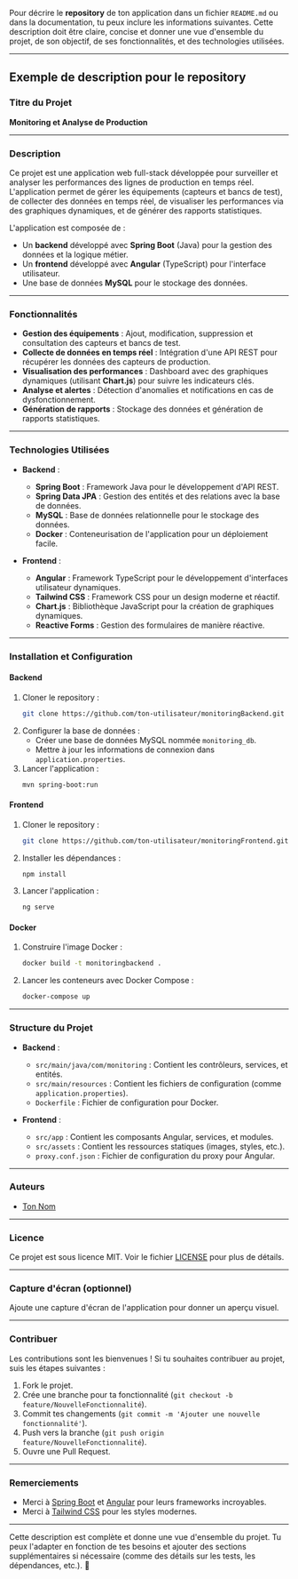Pour décrire le **repository** de ton application dans un fichier `README.md` ou dans la documentation, tu peux inclure les informations suivantes. Cette description doit être claire, concise et donner une vue d'ensemble du projet, de son objectif, de ses fonctionnalités, et des technologies utilisées.

---

## **Exemple de description pour le repository**

### **Titre du Projet**
**Monitoring et Analyse de Production**

---

### **Description**
Ce projet est une application web full-stack développée pour surveiller et analyser les performances des lignes de production en temps réel. L'application permet de gérer les équipements (capteurs et bancs de test), de collecter des données en temps réel, de visualiser les performances via des graphiques dynamiques, et de générer des rapports statistiques.

L'application est composée de :
- Un **backend** développé avec **Spring Boot** (Java) pour la gestion des données et la logique métier.
- Un **frontend** développé avec **Angular** (TypeScript) pour l'interface utilisateur.
- Une base de données **MySQL** pour le stockage des données.

---

### **Fonctionnalités**
- **Gestion des équipements** : Ajout, modification, suppression et consultation des capteurs et bancs de test.
- **Collecte de données en temps réel** : Intégration d'une API REST pour récupérer les données des capteurs de production.
- **Visualisation des performances** : Dashboard avec des graphiques dynamiques (utilisant **Chart.js**) pour suivre les indicateurs clés.
- **Analyse et alertes** : Détection d'anomalies et notifications en cas de dysfonctionnement.
- **Génération de rapports** : Stockage des données et génération de rapports statistiques.

---

### **Technologies Utilisées**
- **Backend** :
  - **Spring Boot** : Framework Java pour le développement d'API REST.
  - **Spring Data JPA** : Gestion des entités et des relations avec la base de données.
  - **MySQL** : Base de données relationnelle pour le stockage des données.
  - **Docker** : Conteneurisation de l'application pour un déploiement facile.

- **Frontend** :
  - **Angular** : Framework TypeScript pour le développement d'interfaces utilisateur dynamiques.
  - **Tailwind CSS** : Framework CSS pour un design moderne et réactif.
  - **Chart.js** : Bibliothèque JavaScript pour la création de graphiques dynamiques.
  - **Reactive Forms** : Gestion des formulaires de manière réactive.

---

### **Installation et Configuration**
#### **Backend**
1. Cloner le repository :
   ```bash
   git clone https://github.com/ton-utilisateur/monitoringBackend.git
   ```
2. Configurer la base de données :
   - Créer une base de données MySQL nommée `monitoring_db`.
   - Mettre à jour les informations de connexion dans `application.properties`.
3. Lancer l'application :
   ```bash
   mvn spring-boot:run
   ```

#### **Frontend**
1. Cloner le repository :
   ```bash
   git clone https://github.com/ton-utilisateur/monitoringFrontend.git
   ```
2. Installer les dépendances :
   ```bash
   npm install
   ```
3. Lancer l'application :
   ```bash
   ng serve
   ```

#### **Docker**
1. Construire l'image Docker :
   ```bash
   docker build -t monitoringbackend .
   ```
2. Lancer les conteneurs avec Docker Compose :
   ```bash
   docker-compose up
   ```

---

### **Structure du Projet**
- **Backend** :
  - `src/main/java/com/monitoring` : Contient les contrôleurs, services, et entités.
  - `src/main/resources` : Contient les fichiers de configuration (comme `application.properties`).
  - `Dockerfile` : Fichier de configuration pour Docker.

- **Frontend** :
  - `src/app` : Contient les composants Angular, services, et modules.
  - `src/assets` : Contient les ressources statiques (images, styles, etc.).
  - `proxy.conf.json` : Fichier de configuration du proxy pour Angular.

---

### **Auteurs**
- [Ton Nom](https://github.com/ton-utilisateur)

---

### **Licence**
Ce projet est sous licence MIT. Voir le fichier [LICENSE](LICENSE) pour plus de détails.

---

### **Capture d'écran (optionnel)**
Ajoute une capture d'écran de l'application pour donner un aperçu visuel.

---

### **Contribuer**
Les contributions sont les bienvenues ! Si tu souhaites contribuer au projet, suis les étapes suivantes :
1. Fork le projet.
2. Crée une branche pour ta fonctionnalité (`git checkout -b feature/NouvelleFonctionnalité`).
3. Commit tes changements (`git commit -m 'Ajouter une nouvelle fonctionnalité'`).
4. Push vers la branche (`git push origin feature/NouvelleFonctionnalité`).
5. Ouvre une Pull Request.

---

### **Remerciements**
- Merci à [Spring Boot](https://spring.io/projects/spring-boot) et [Angular](https://angular.io/) pour leurs frameworks incroyables.
- Merci à [Tailwind CSS](https://tailwindcss.com/) pour les styles modernes.

---

Cette description est complète et donne une vue d'ensemble du projet. Tu peux l'adapter en fonction de tes besoins et ajouter des sections supplémentaires si nécessaire (comme des détails sur les tests, les dépendances, etc.). 🚀
